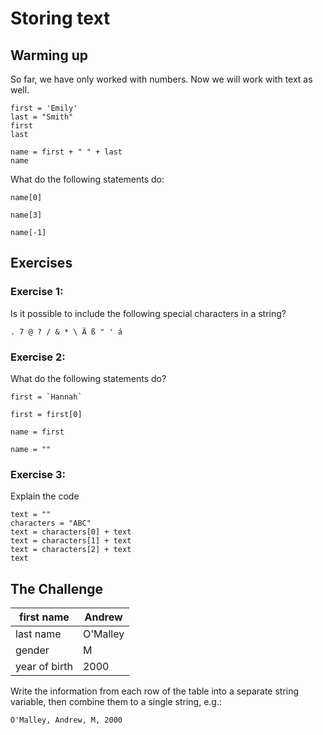 
# Storing text

## Warming up

So far, we have only worked with numbers. Now we will work with text as well.

    first = 'Emily'
    last = "Smith"
    first
    last

    name = first + " " + last
    name

What do the following statements do:

    name[0]

    name[3]
    
    name[-1]


## Exercises

### Exercise 1: 

Is it possible to include the following special characters in a string?

    . 7 @ ? / & * \ Ä ß " ' á

### Exercise 2: 

What do the following statements do?

    first = `Hannah`

    first = first[0]

    name = first

    name = ""

### Exercise 3:

Explain the code

    text = ""
    characters = "ABC"
    text = characters[0] + text
    text = characters[1] + text
    text = characters[2] + text
    text

## The Challenge

| first name | Andrew   |
|------------|----------|
| last name  | O'Malley |
| gender     | M |
| year of birth | 2000  |

Write the information from each row of the table into a separate string variable, then combine them to a single string, e.g.:

    O'Malley, Andrew, M, 2000

